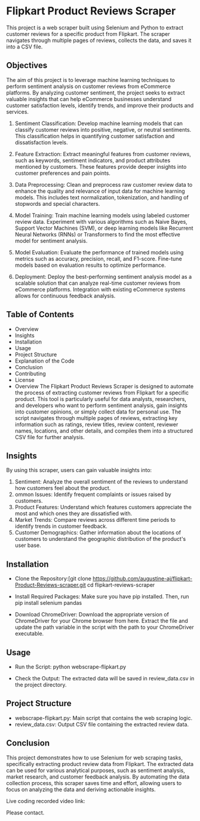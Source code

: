 # Flipkart Product Reviews Scraper

This project is a web scraper built using Selenium and Python to extract customer reviews for a specific product from Flipkart. The scraper navigates through multiple pages of reviews, collects the data, and saves it into a CSV file.


## Objectives
The aim of this project is to leverage machine learning techniques to perform sentiment analysis on customer reviews from eCommerce platforms. By analyzing customer sentiment, the project seeks to extract valuable insights that can help eCommerce businesses understand customer satisfaction levels, identify trends, and improve their products and services.

1. Sentiment Classification: Develop machine learning models that can classify customer reviews into positive, negative, or neutral sentiments. This classification helps in quantifying customer satisfaction and dissatisfaction levels.

2. Feature Extraction: Extract meaningful features from customer reviews, such as keywords, sentiment indicators, and product attributes mentioned by customers. These features provide deeper insights into customer preferences and pain points.

3. Data Preprocessing: Clean and preprocess raw customer review data to enhance the quality and relevance of input data for machine learning models. This includes text normalization, tokenization, and handling of stopwords and special characters.

4. Model Training: Train machine learning models using labeled customer review data. Experiment with various algorithms such as Naive Bayes, Support Vector Machines (SVM), or deep learning models like Recurrent Neural Networks (RNNs) or Transformers to find the most effective model for sentiment analysis.

5. Model Evaluation: Evaluate the performance of trained models using metrics such as accuracy, precision, recall, and F1-score. Fine-tune models based on evaluation results to optimize performance.

6. Deployment: Deploy the best-performing sentiment analysis model as a scalable solution that can analyze real-time customer reviews from eCommerce platforms. Integration with existing eCommerce systems allows for continuous feedback analysis.

## Table of Contents
- Overview
- Insights
- Installation
- Usage
- Project Structure
- Explanation of the Code
- Conclusion
- Contributing
- License
- Overview
The Flipkart Product Reviews Scraper is designed to automate the process of extracting customer reviews from Flipkart for a specific product. This tool is particularly useful for data analysts, researchers, and developers who want to perform sentiment analysis, gain insights into customer opinions, or simply collect data for personal use. The script navigates through multiple pages of reviews, extracting key information such as ratings, review titles, review content, reviewer names, locations, and other details, and compiles them into a structured CSV file for further analysis.

## Insights
By using this scraper, users can gain valuable insights into:

1. Sentiment: Analyze the overall sentiment of the reviews to understand how customers feel about the product.
2. ommon Issues: Identify frequent complaints or issues raised by customers.
3. Product Features: Understand which features customers appreciate the most and which ones they are dissatisfied with.
4. Market Trends: Compare reviews across different time periods to identify trends in customer feedback.
5. Customer Demographics: Gather information about the locations of customers to understand the geographic distribution of the product's user base.

## Installation

- Clone the Repository:[git clone https://github.com/augustine-aj/flipkart-Product-Reviews-scraper.git
cd flipkart-reviews-scraper

- Install Required Packages:
Make sure you have pip installed. Then, run
pip install selenium pandas

- Download ChromeDriver:
Download the appropriate version of ChromeDriver for your Chrome browser from here. Extract the file and update the path variable in the script with the path to your ChromeDriver executable.

## Usage

- Run the Script:
python webscrape-flipkart.py

- Check the Output:
The extracted data will be saved in review_data.csv in the project directory.

## Project Structure

- webscrape-flipkart.py: Main script that contains the web scraping logic.
- review_data.csv: Output CSV file containing the extracted review data.

## Conclusion
This project demonstrates how to use Selenium for web scraping tasks, specifically extracting product review data from Flipkart. The extracted data can be used for various analytical purposes, such as sentiment analysis, market research, and customer feedback analysis. By automating the data collection process, this scraper saves time and effort, allowing users to focus on analyzing the data and deriving actionable insights.

Live coding recorded video link:

Please contact.
